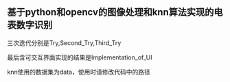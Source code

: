 ## 基于python和opencv的图像处理和knn算法实现的电表数字识别

三次迭代分别是Try,Second_Try,Third_Try

最后含可交互界面实现的结果是Implementation_of_UI

knn使用的数据集为data，使用时请修改代码中的路径
